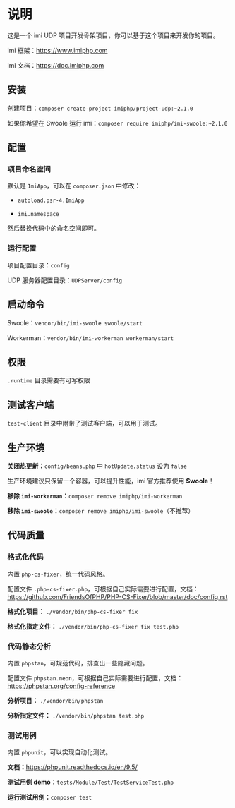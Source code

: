 # 说明

这是一个 imi UDP 项目开发骨架项目，你可以基于这个项目来开发你的项目。

imi 框架：<https://www.imiphp.com>

imi 文档：<https://doc.imiphp.com>

## 安装

创建项目：`composer create-project imiphp/project-udp:~2.1.0`

如果你希望在 Swoole 运行 imi：`composer require imiphp/imi-swoole:~2.1.0`

## 配置

### 项目命名空间

默认是 `ImiApp`，可以在 `composer.json` 中修改：

* `autoload.psr-4.ImiApp`

* `imi.namespace`

然后替换代码中的命名空间即可。

### 运行配置

项目配置目录：`config`

UDP 服务器配置目录：`UDPServer/config`

## 启动命令

Swoole：`vendor/bin/imi-swoole swoole/start`

Workerman：`vendor/bin/imi-workerman workerman/start`

## 权限

`.runtime` 目录需要有可写权限

## 测试客户端

`test-client` 目录中附带了测试客户端，可以用于测试。

## 生产环境

**关闭热更新：**`config/beans.php` 中 `hotUpdate.status` 设为 `false`

生产环境建议只保留一个容器，可以提升性能，imi 官方推荐使用 **Swoole**！

**移除 `imi-workerman`：**`composer remove imiphp/imi-workerman`

**移除 `imi-swoole`：**`composer remove imiphp/imi-swoole`（不推荐）

## 代码质量

### 格式化代码

内置 `php-cs-fixer`，统一代码风格。

配置文件 `.php-cs-fixer.php`，可根据自己实际需要进行配置，文档：<https://github.com/FriendsOfPHP/PHP-CS-Fixer/blob/master/doc/config.rst>

**格式化项目：** `./vendor/bin/php-cs-fixer fix`

**格式化指定文件：** `./vendor/bin/php-cs-fixer fix test.php`

### 代码静态分析

内置 `phpstan`，可规范代码，排查出一些隐藏问题。

配置文件 `phpstan.neon`，可根据自己实际需要进行配置，文档：<https://phpstan.org/config-reference>

**分析项目：** `./vendor/bin/phpstan`

**分析指定文件：** `./vendor/bin/phpstan test.php`

### 测试用例

内置 `phpunit`，可以实现自动化测试。

**文档：**<https://phpunit.readthedocs.io/en/9.5/>

**测试用例 demo：**`tests/Module/Test/TestServiceTest.php`

**运行测试用例：**`composer test`
